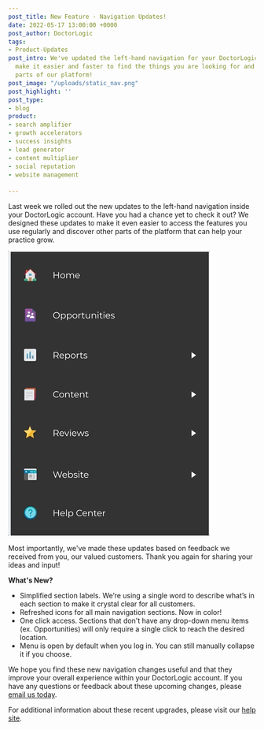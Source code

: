 ```yaml
---
post_title: New Feature - Navigation Updates!
date: 2022-05-17 13:00:00 +0000
post_author: DoctorLogic
tags:
- Product-Updates
post_intro: We've updated the left-hand navigation for your DoctorLogic account to
  make it easier and faster to find the things you are looking for and discover new
  parts of our platform!
post_image: "/uploads/static_nav.png"
post_highlight: ''
post_type:
- blog
product:
- search amplifier
- growth accelerators
- success insights
- lead generator
- content multiplier
- social reputation
- website management

---
```

Last week we rolled out the new updates to the left-hand navigation inside your DoctorLogic account. Have you had a chance yet to check it out? We designed these updates to make it even easier to access the features you use regularly and discover other parts of the platform that can help your practice grow.

![](/uploads/admin_nav_animate.gif)

Most importantly, we've made these updates based on feedback we received from you, our valued customers. Thank you again for sharing your ideas and input!

**What's New?**

* Simplified section labels. We’re using a single word to describe what’s in each section to make it crystal clear for all customers.
* Refreshed icons for all main navigation sections. Now in color!
* One click access. Sections that don't have any drop-down menu items (ex. Opportunities) will only require a single click to reach the desired location.
* Menu is open by default when you log in. You can still manually collapse it if you choose.

We hope you find these new navigation changes useful and that they improve your overall experience within your DoctorLogic account. If you have any questions or feedback about these upcoming changes, please [email us today](mailto:success@doctorlogic.com).

For additional information about these recent upgrades, please visit our [help site](https://help.doctorlogic.com/docs/apps/the-new-admin-portal-navigation).